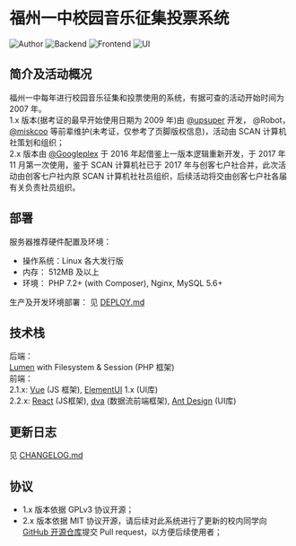 # 福州一中校园音乐征集投票系统

![Author](https://img.shields.io/badge/Author-Googleplex-green.svg?style=for-the-badge "Author")
![Backend](https://img.shields.io/badge/Backend-Lumen-orange.svg?style=for-the-badge "Backend")
![Frontend](https://img.shields.io/badge/Frontend-React-blue.svg?style=for-the-badge "Author")
![UI](https://img.shields.io/badge/UI-Ant%20Design-blue.svg?style=for-the-badge "UI")

## 简介及活动概况

福州一中每年进行校园音乐征集和投票使用的系统，有据可查的活动开始时间为 2007 年。  
1.x 版本(据考证的最早开始使用日期为 2009 年)由 [@upsuper](https://upsuper.org/) 开发， @Robot， [@miskcoo](https://blog.miskcoo.com/) 等前辈维护(未考证，仅参考了页脚版权信息)，活动由 SCAN 计算机社策划和组织；  
2.x 版本由 [@Googleplex](https://gpx.moe/) 于 2016 年起借鉴上一版本逻辑重新开发，于 2017 年 11 月第一次使用，鉴于 SCAN 计算机社已于 2017 年与创客七户社合并，此次活动由创客七户社内原 SCAN 计算机社社员组织，后续活动将交由创客七户社各届有关负责社员组织。

## 部署

服务器推荐硬件配置及环境：
- 操作系统：Linux 各大发行版
- 内存： 512MB 及以上
- 环境： PHP 7.2+ (with Composer), Nginx, MySQL 5.6+

生产及开发环境部署：
见 [DEPLOY.md](DEPLOY.md)

## 技术栈

后端：  
[Lumen](https://lumen.laravel.com/) with Filesystem & Session (PHP 框架)  
前端：  
2.1.x:
[Vue](https://cn.vuejs.org/) (JS 框架), [ElementUI](https://element.eleme.io/) 1.x (UI库)  
2.2.x:
[React](https://reactjs.org/) (JS框架),
[dva](https://dvajs.com/) (数据流前端框架),
[Ant Design](https://ant.design/) (UI库)


## 更新日志
见 [CHANGELOG.md](CHANGELOG.md)

## 协议

- 1.x 版本依据 GPLv3 协议开源；
- 2.x 版本依据 MIT 协议开源，请后续对此系统进行了更新的校内同学向[GitHub 开源仓库](https://github.com/y-young/f1music)提交 Pull request，以方便后续使用者；
